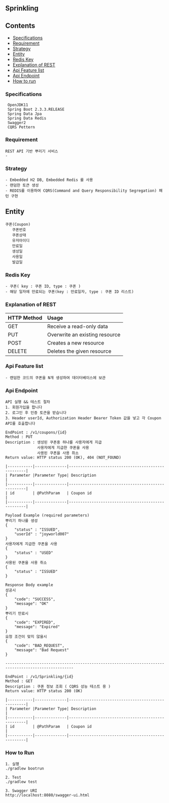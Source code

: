 ## Sprinkling

## Contents
* [Specifications](#chapter-1)
* [Requirement](#chapter-2) 
* [Strategy](#chapter-3)
* [Entity](#chapter-4)
* [Redis Key](#chapter-5)
* [Explanation of REST](#chapter-6)
* [Api Feature list](#chapter-7)
* [Api Endpoint](#chapter-8)
* [How to run](#chapter-9)


### <a name="chapter-1"></a>Specifications 
````
 OpenJDK11
 Spring Boot 2.3.3.RELEASE
 Spring Data Jpa
 Spring Data Redis
 Swagger2
 CQRS Pettern
````
### <a name="chapter-2"></a>Requirement 
````
REST API 기반 뿌리기 서비스
- 
````

### <a name="chapter-3"></a>Strategy 
```` 
- Embedded H2 DB, Embedded Redis 를 사용
- 랜덤한 토큰 생성
- REDIS를 이용하여 CQRS(Command and Query Responsibility Segregation) 패턴 구현 
````

## <a name="chapter-4"></a>Entity
```
쿠폰(Coupon) 
   쿠폰번호
   쿠폰상태
   유저아이디
   만료일
   생성일   
   사용일
   발급일

```

### <a name="chapter-5"></a>Redis Key
````
- 쿠폰( key : 쿠폰 ID, type : 쿠폰 )  
- 해당 일자에 만료되는 쿠폰(key : 만료일자, type : 쿠폰 ID 리스트)
````

### <a name="chapter-6"></a>Explanation of REST 
|HTTP Method|Usage|
|:---|:---|
|GET   |Receive a read-only data      |
|PUT   |Overwrite an existing resource|
|POST  |Creates a new resource        |
|DELETE|Deletes the given resource    |

### <a name="chapter-7"></a>Api Feature list 
```
- 랜덤한 코드의 쿠폰을 N개 생성하여 데이터베이스에 보관
``` 

### <a name="chapter-8"></a>Api Endpoint
```
API 실행 && 테스트 절차
1. 회원가입을 합니다 
2. 로그인 후 인증 토큰을 받습니다
3. Header userId, Authorization Header Bearer Token 값을 넣고 각 Coupon API를 호출합니다

EndPoint : /v1/coupons/{id}
Method : PUT 
Description : 생성된 쿠폰중 하나를 사용자에게 지급 
              사용자에게 지급한 쿠폰을 사용
              사용된 쿠폰을 사용 취소
Return value: HTTP status 200 (OK), 404 (NOT_FOUND)

|-----------|--------------|---------------------------------------------------|
| Parameter |Parameter Type| Description                                       |
|-----------|--------------|---------------------------------------------------|
| id        | @PathParam   | Coupon id                                         |
|-----------|--------------|---------------------------------------------------|

Payload Example (required parameters)
뿌리기 하나를 생성 
{
    "status" : "ISSUED",
    "userId" : "joyworld007"
}
사용자에게 지급한 쿠폰을 사용
{
    "status" : "USED"
}
사용된 쿠폰을 사용 취소
{
    "status" : "ISSUED"
}

Response Body example
성공시 
{
    "code": "SUCCESS",
    "message": "OK"
}            
뿌리기 만료시
{
    "code": "EXPIRED",
    "message": "Expired"
}
요청 조건이 맞지 않을시   
{
    "code": "BAD_REQUEST",
    "message": "Bad Request"
}

----------------------------------------------------------------------------------------------------

EndPoint : /v1/Sprinkling/{id}
Method : GET
Description : 쿠폰 정보 조회 ( CQRS 성능 테스트 용 )
Return value: HTTP status 200 (OK) 

|-----------|--------------|---------------------------------------------------|
| Parameter |Parameter Type| Description                                       |
|-----------|--------------|---------------------------------------------------|
| id        | @PathParam   | Coupon id                                         |
|-----------|--------------|---------------------------------------------------|

```
### <a name="chapter-9"></a>How to Run
```
1. 실행
./gradlew bootrun

2. Test 
./gradlew test

3. Swagger URI
http://localhost:8080/swagger-ui.html
```
 
 
